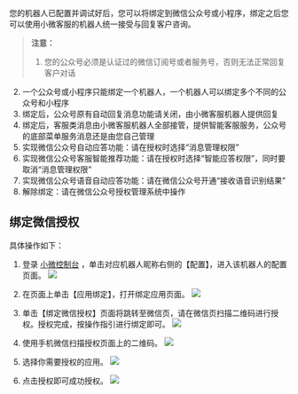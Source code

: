 您的机器人已配置并调试好后，您可以将绑定到微信公众号或小程序，绑定之后您可以使用小微客服的机器人统一接受与回复客户咨询。
>**注意：**
>1. 您的公众号必须是认证过的微信订阅号或者服务号，否则无法正常回复客户对话
2. 一个公众号或小程序只能绑定一个机器人，一个机器人可以绑定多个不同的公众号和小程序
3. 绑定后，公众号原有自动回复消息功能请关闭，由小微客服机器人提供回复
4. 绑定后，客服类消息由小微客服机器人全部接管，提供智能客服服务，公众号的底部菜单服务消息还是由您自己管理
5. 实现微信公众号自动应答功能：请在授权时选择“消息管理权限”
6. 实现微信公众号客服智能推荐功能：请在授权时选择“智能应答权限”，同时要取消“消息管理权限”
7. 实现微信公众号语音自动应答功能：请在微信公众号开通“接收语音识别结果”
8. 解除绑定：请在微信公众号授权管理系统中操作

## 绑定微信授权

具体操作如下：

1. 登录 [小微控制台](http://console.tce.fsphere.cn/prophet) ，单击对应机器人昵称右侧的【配置】，进入该机器人的配置页面。
![](http://imgcache.tce.fsphere.cn/image/mc.qcloudimg.com/static/img/4a8ddc476b526a9aab9efaf12c27d127/image.png)
2. 在页面上单击【应用绑定】，打开绑定应用页面。
![](http://imgcache.tce.fsphere.cn/image/mc.qcloudimg.com/static/img/954ee9b72c66d598a23ce7f10bb18c80/image.png)

3. 单击【绑定微信授权】页面将跳转至微信页，请在微信页扫描二维码进行授权。授权完成，按操作指引进行绑定即可。
![](http://imgcache.tce.fsphere.cn/image/mc.qcloudimg.com/static/img/7b8777db38835b2fbf974b4549c0e819/image.png)

4. 使用手机微信扫描授权页面上的二维码。
![](http://imgcache.tce.fsphere.cn/image/mc.qcloudimg.com/static/img/cb9d42aa11e4392e9dcc8c5e9f76f499/image.png)

5. 选择你需要授权的应用。
![](http://imgcache.tce.fsphere.cn/image/mc.qcloudimg.com/static/img/0a7db70bb5f255d6149970b49af1d4c6/image.png)

6. 点击授权即可成功授权。
![](http://imgcache.tce.fsphere.cn/image/mc.qcloudimg.com/static/img/2cf085a9f6a2e5572daeae5805c94500/image.png)
